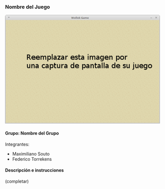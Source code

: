 ### Nombre del Juego

![capturaJuego](assets/capturaJuego.png)

#### Grupo: Nombre del Grupo

Integrantes:

- Maximiliano Souto
- Federico Torrekens

#### Descripción e instrucciones

(completar)
